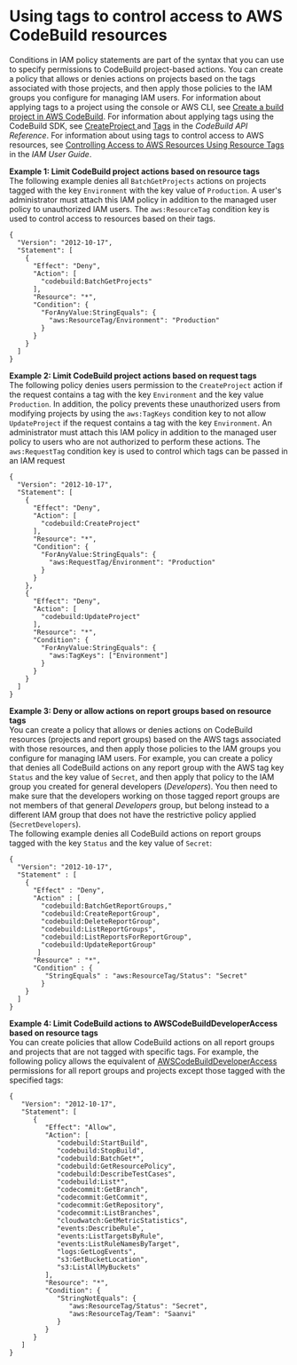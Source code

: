 # Using tags to control access to AWS CodeBuild resources<a name="auth-and-access-control-using-tags"></a>

Conditions in IAM policy statements are part of the syntax that you can use to specify permissions to CodeBuild project\-based actions\. You can create a policy that allows or denies actions on projects based on the tags associated with those projects, and then apply those policies to the IAM groups you configure for managing IAM users\. For information about applying tags to a project using the console or AWS CLI, see [Create a build project in AWS CodeBuild](create-project.md)\. For information about applying tags using the CodeBuild SDK, see [CreateProject ](https://docs.aws.amazon.com/codebuild/latest/APIReference/API_CreateProject.html#API_CreateProject_RequestSyntax) and [Tags](https://docs.aws.amazon.com/codebuild/latest/APIReference/API_Tag.html) in the *CodeBuild API Reference*\. For information about using tags to control access to AWS resources, see [Controlling Access to AWS Resources Using Resource Tags](https://docs.aws.amazon.com/IAM/latest/UserGuide/access_tags.html) in the *IAM User Guide*\.

**Example 1: Limit CodeBuild project actions based on resource tags**  
 The following example denies all `BatchGetProjects` actions on projects tagged with the key `Environment` with the key value of `Production`\. A user's administrator must attach this IAM policy in addition to the managed user policy to unauthorized IAM users\. The `aws:ResourceTag` condition key is used to control access to resources based on their tags\.   

```
{
  "Version": "2012-10-17",
  "Statement": [
    {
      "Effect": "Deny",
      "Action": [
        "codebuild:BatchGetProjects"
      ],
      "Resource": "*",
      "Condition": {
        "ForAnyValue:StringEquals": {
          "aws:ResourceTag/Environment": "Production"
        }
      }
    }
  ]
}
```

**Example 2: Limit CodeBuild project actions based on request tags**  
The following policy denies users permission to the `CreateProject` action if the request contains a tag with the key `Environment` and the key value `Production`\. In addition, the policy prevents these unauthorized users from modifying projects by using the `aws:TagKeys` condition key to not allow `UpdateProject` if the request contains a tag with the key `Environment`\. An administrator must attach this IAM policy in addition to the managed user policy to users who are not authorized to perform these actions\. The `aws:RequestTag` condition key is used to control which tags can be passed in an IAM request  

```
{
  "Version": "2012-10-17",
  "Statement": [
    {
      "Effect": "Deny",
      "Action": [
        "codebuild:CreateProject"
      ],
      "Resource": "*",
      "Condition": {
        "ForAnyValue:StringEquals": {
          "aws:RequestTag/Environment": "Production"
        }
      }
    },
    {
      "Effect": "Deny",
      "Action": [
        "codebuild:UpdateProject"
      ],
      "Resource": "*",
      "Condition": {
        "ForAnyValue:StringEquals": {
          "aws:TagKeys": ["Environment"]
        }
      }
    }
  ]
}
```

**Example 3: Deny or allow actions on report groups based on resource tags**  
You can create a policy that allows or denies actions on CodeBuild resources \(projects and report groups\) based on the AWS tags associated with those resources, and then apply those policies to the IAM groups you configure for managing IAM users\. For example, you can create a policy that denies all CodeBuild actions on any report group with the AWS tag key `Status` and the key value of `Secret`, and then apply that policy to the IAM group you created for general developers \(*Developers*\)\. You then need to make sure that the developers working on those tagged report groups are not members of that general *Developers* group, but belong instead to a different IAM group that does not have the restrictive policy applied \(`SecretDevelopers`\)\.  
The following example denies all CodeBuild actions on report groups tagged with the key `Status` and the key value of `Secret`:  

```
{
  "Version": "2012-10-17",
  "Statement" : [
    {
      "Effect" : "Deny",
      "Action" : [
        "codebuild:BatchGetReportGroups,"
        "codebuild:CreateReportGroup",
        "codebuild:DeleteReportGroup",
        "codebuild:ListReportGroups",
        "codebuild:ListReportsForReportGroup",
        "codebuild:UpdateReportGroup"
       ]
      "Resource" : "*",
      "Condition" : {
         "StringEquals" : "aws:ResourceTag/Status": "Secret"
        }
    }
  ]
}
```

**Example 4: Limit CodeBuild actions to AWSCodeBuildDeveloperAccess based on resource tags**  
You can create policies that allow CodeBuild actions on all report groups and projects that are not tagged with specific tags\. For example, the following policy allows the equivalent of [AWSCodeBuildDeveloperAccess](auth-and-access-control-iam-identity-based-access-control.md#developer-access-policy) permissions for all report groups and projects except those tagged with the specified tags:  

```
{
   "Version": "2012-10-17",
   "Statement": [
      {
         "Effect": "Allow",
         "Action": [
            "codebuild:StartBuild",
            "codebuild:StopBuild",
            "codebuild:BatchGet*",
            "codebuild:GetResourcePolicy",
            "codebuild:DescribeTestCases",
            "codebuild:List*",
            "codecommit:GetBranch",
            "codecommit:GetCommit",
            "codecommit:GetRepository",
            "codecommit:ListBranches",
            "cloudwatch:GetMetricStatistics",
            "events:DescribeRule",
            "events:ListTargetsByRule",
            "events:ListRuleNamesByTarget",
            "logs:GetLogEvents",
            "s3:GetBucketLocation",
            "s3:ListAllMyBuckets"
         ],
         "Resource": "*",
         "Condition": {
            "StringNotEquals": {
               "aws:ResourceTag/Status": "Secret",
               "aws:ResourceTag/Team": "Saanvi"
            }
         }
      }
   ]
}
```